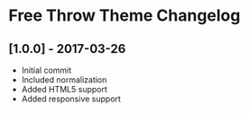 # Free Throw Theme Changelog

## [1.0.0] - 2017-03-26
* Initial commit
* Included normalization
* Added HTML5 support
* Added responsive support